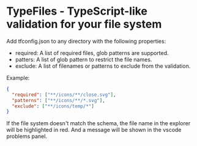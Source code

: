# TypeFiles - TypeScript-like validation for your file system

Add tfconfig.json to any directory with the following properties:

- required: A list of required files, glob patterns are supported.
- patters: A list of glob pattern to restrict the file names.
- exclude: A list of filenames or patterns to exclude from the validation.

Example:

```json
{
  "required": ["**/icons/**/close.svg"],
  "patterns": ["**/icons/**/*.svg"],
  "exclude": ["**/icons/temp/*"]
}
```

If the file system doesn't match the schema, the file name in the explorer will be highlighted in red. And a message will be shown in the vscode problems panel.
